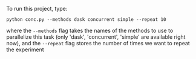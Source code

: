To run this project, type:
```
python conc.py --methods dask concurrent simple --repeat 10
```
where the `--methods` flag takes the names of the methods to use to parallelize this task (only 'dask', 'concurrent', 'simple' are available right now), and the `--repeat` flag stores the number of times we want to repeat the experiment